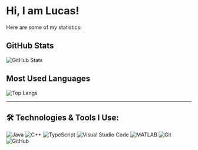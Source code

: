 <!--
**Lucascf11/Lucascf11** is a ✨ _special_ ✨ repository because its `README.md` (this file) appears on your GitHub profile.

Here are some ideas to get you started:

- 🔭 I’m currently working on ...
- 🌱 I’m currently learning ...
- 👯 I’m looking to collaborate on ...
- 🤔 I’m looking for help with ...
- 💬 Ask me about ...
- 📫 How to reach me: ...
- 😄 Pronouns: ...
- ⚡ Fun fact: ...
-->
# Hi, I am Lucas!

Here are some of my statistics:

## GitHub Stats

![GitHub Stats](https://github-readme-stats.vercel.app/api?username=Lucascf11&show_icons=true&count_private=true&theme=radical)

## Most Used Languages

![Top Langs](https://github-readme-stats.vercel.app/api/top-langs/?username=LucasCF11&layout=compact&theme=dark)

---

## 🛠️ Technologies & Tools I Use:

![Java](https://img.shields.io/badge/-Java-black?style=flat-square&logo=java)
![C++](https://img.shields.io/badge/-C++-black?style=flat-square&logo=c%2B%2B)
![TypeScript](https://img.shields.io/badge/-TypeScript-black?style=flat-square&logo=typescript)
![Visual Studio Code](https://img.shields.io/badge/-VS%20Code-black?style=flat-square&logo=visual-studio-code)
![MATLAB](https://img.shields.io/badge/-MATLAB-black?style=flat-square&logo=mathworks)
![Git](https://img.shields.io/badge/-Git-black?style=flat-square&logo=git)
![GitHub](https://img.shields.io/badge/-GitHub-black?style=flat-square&logo=github)

